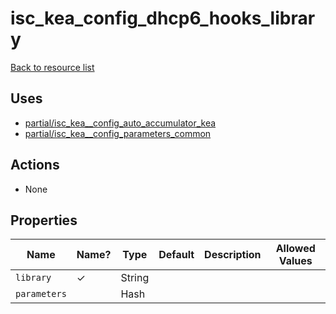 # isc_kea_config_dhcp6_hooks_library

[Back to resource list](README.md#resources)

## Uses

- [partial/isc_kea__config_auto_accumulator_kea](partial/isc_kea__config_auto_accumulator_kea.md)
- [partial/isc_kea__config_parameters_common](partial/isc_kea__config_parameters_common.md)

## Actions

- None

## Properties

| Name         | Name? | Type   | Default | Description | Allowed Values |
| ------------ | ----- | ------ | ------- | ----------- | -------------- |
| `library`    | ✓     | String |         |             |                |
| `parameters` |       | Hash   |         |             |                |
